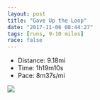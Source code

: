 ```yaml
---
layout: post
title: "Gave Up the Loop"
date: "2017-11-06 08:44:27"
tags: [runs, 9-10 miles]
race: false
---
```

<ul>
 <li>Distance: 9.18mi</li>
 <li>Time: 1h19m10s</li>
 <li>Pace: 8m37s/mi</li>
</ul>

<img src='https://maps.googleapis.com/maps/api/staticmap?maptype=roadmap&path=enc:u_uwFdmtbMMlBhEtDiEdPlQvNwBs@e@lCjXvHdr@bA_B?loAbN}A`Ej@jOzQ~AuAaA|FrDv@sBjBhAx@eHjCtB`Cg@TlFfFdBvOrBpA}BhIfFfH{A\_C_A}AnBkQlHk@~G_MqCaTcEaGc@eIaIyF_CmD`@}BiC`AeByAeGgVgIml@@}LeFkLe@sJnAcKk@}St@yDWiHwBiEy^iP_n@aLy@vBwAK\dDeMvd@iCeAsCdFeKza@yFq@_IiHyAhA&key=AIzaSyC1MId7bFpkLXNAaYhBSTb8jLyiSqzbDtM&size=800x800&markers=color:yellow|label:S|40.74507,-74.00163&markers=color:green|label:F|40.733300000000014,-73.98477999999999'>
